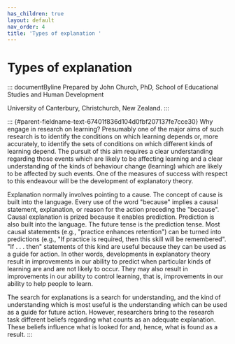 ```yaml
---
has_children: true
layout: default
nav_order: 4
title: 'Types of explanation '
---
```

# Types of explanation 


::: documentByline
Prepared by John Church, PhD, School of Educational Studies and Human
Development

University of Canterbury, Christchurch, New Zealand.
:::

::: {#parent-fieldname-text-67401f836d104d0fbf207137fe7cce30}
Why engage in research on learning? Presumably one of the major aims of
such research is to identify the conditions on which learning depends
or, more accurately, to identify the sets of conditions on which
different kinds of learning depend. The pursuit of this aim requires a
clear understanding regarding those events which are likely to be
affecting learning and a clear understanding of the kinds of behaviour
change (learning) which are likely to be affected by such events. One of
the measures of success with respect to this endeavour will be the
development of explanatory theory.

Explanation normally involves pointing to a cause. The concept of cause
is built into the language. Every use of the word "because" implies a
causal statement, explanation, or reason for the action preceding the
"because". Causal explanation is prized because it enables prediction.
Prediction is also built into the language. The future tense is the
prediction tense. Most causal statements (e.g., "practice enhances
retention") can be turned into predictions (e.g., "If practice is
required, then this skill will be remembered". "If . . . then"
statements of this kind are useful because they can be used as a guide
for action. In other words, developments in explanatory theory result in
improvements in our ability to predict when particular kinds of learning
are and are not likely to occur. They may also result in improvements in
our ability to control learning, that is, improvements in our ability to
help people to learn.

The search for explanations is a search for understanding, and the kind
of understanding which is most useful is the understanding which can be
used as a guide for future action. However, researchers bring to the
research task different beliefs regarding what counts as an adequate
explanation. These beliefs influence what is looked for and, hence, what
is found as a result.
:::
